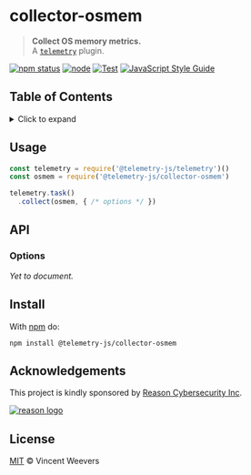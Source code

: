 # collector-osmem

> **Collect OS memory metrics.**  
> A [`telemetry`](https://github.com/telemetry-js/telemetry) plugin.

[![npm status](http://img.shields.io/npm/v/telemetry-js/collector-osmem.svg)](https://www.npmjs.org/package/@telemetry-js/collector-osmem)
[![node](https://img.shields.io/node/v/@telemetry-js/collector-osmem.svg)](https://www.npmjs.org/package/@telemetry-js/collector-osmem)
[![Test](https://github.com/telemetry-js/collector-osmem/workflows/Test/badge.svg?branch=main)](https://github.com/telemetry-js/collector-osmem/actions)
[![JavaScript Style Guide](https://img.shields.io/badge/code_style-standard-brightgreen.svg)](https://standardjs.com)

## Table of Contents

<details><summary>Click to expand</summary>

- [Usage](#usage)
- [API](#api)
  - [Options](#options)
- [Install](#install)
- [Acknowledgements](#acknowledgements)
- [License](#license)

</details>

## Usage

```js
const telemetry = require('@telemetry-js/telemetry')()
const osmem = require('@telemetry-js/collector-osmem')

telemetry.task()
  .collect(osmem, { /* options */ })
```

## API

### Options

_Yet to document._

## Install

With [npm](https://npmjs.org) do:

```
npm install @telemetry-js/collector-osmem
```

## Acknowledgements

This project is kindly sponsored by [Reason Cybersecurity Inc](https://reasonsecurity.com).

[![reason logo](https://cdn.reasonsecurity.com/github-assets/reason_signature_logo.png)](https://reasonsecurity.com)

## License

[MIT](LICENSE) © Vincent Weevers

